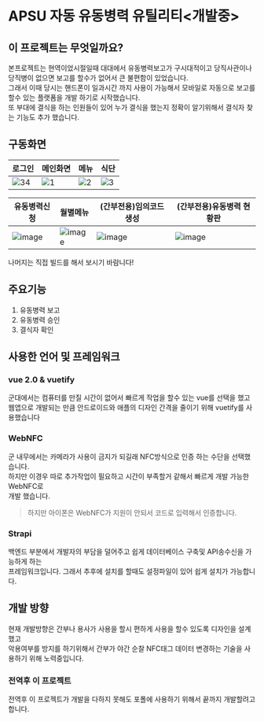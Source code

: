 # APSU 자동 유동병력 유틸리티<개발중>

## 이 프로젝트는 무엇일까요?
본프로젝트는 현역이었시절일때 대대에서 유동병력보고가 구시대적이고 당직사관이나 당직병이 없으면 보고를 할수가 없어서 큰 불편함이 있었습니다.<br>
그래서 이때 당시는 핸드폰이 일과시간 까지 사용이 가능해서 모바일로 자동으로 보고를 할수 있는 플랫폼을 개발 하기로 시작했습니다.<br>
또 부대에 결식을 하는 인원들이 있어 누가 결식을 했는지 정확이 알기위해서 결식자 찾는 기능도 추가 했습니다.<br>

## 구동화면


|로그인|메인화면|메뉴|식단|
|-----------|-----------|-----------|-----------|
|![34](https://github.com/INMD1-Repo/APSU/assets/87979171/c90f70c8-65c2-443c-bd31-3ca5b57dc2a7)|![1](https://github.com/INMD1-Repo/APSU/assets/87979171/95f55138-0b02-4359-ba1d-b9fdfea884ac)|![2](https://github.com/INMD1-Repo/APSU/assets/87979171/01371e9f-8902-4614-bbeb-4cc81fef50d6)|![3](https://github.com/INMD1-Repo/APSU/assets/87979171/c93ca9d7-acf5-47c4-b356-e26ba6a98413)|

|유동병력신청|월별메뉴|(간부전용)임의코드 생성|(간부전용)유동병력 현황판|
|-----------|-----------|-----------|-----------|
|![image](https://github.com/INMD1-Repo/APSU/assets/87979171/8e1b8134-61a4-4690-84b0-a6bb91168069)|![image](https://github.com/INMD1-Repo/APSU/assets/87979171/40e1be80-9f5e-4c84-bda5-f05e9aaa814f)|![image](https://github.com/INMD1-Repo/APSU/assets/87979171/529c96ce-e4d3-424f-ba6a-6b9ffa834ec9)|![image](https://github.com/INMD1-Repo/APSU/assets/87979171/59d5e62d-eddb-48ec-b6ec-6a017e81e832)



나머지는 직접 빌드를 해서 보시기 바람니다!

## 주요기능

 1. 유동병력 보고<br>
 2. 유동병력 승인<br>
 3. 결식자 확인<br>
 
 ## 사용한 언어 및 프레임워크
 ### vue 2.0 & vuetify
 군대에서는 컴퓨터를 만질 시간이 없어서 빠르게 작업을 할수 있는 vue를 선택을 했고<br>
 웹앱으로 개발되는 만큼 안드로이드와 애플의 디자인 간격을 줄이기 위해 vuetify를 사용했습니다
 
 ### WebNFC
 군 내무에서는 카메라가 사용이 금지가 되길래 NFC방식으로 인증 하는 수단을 선택했습니다.<Br>
 하지만 이경우 따로 추가작업이 필요하고 시간이 부족할거 같해서 빠르게 개발 가능한 WebNFC로<br>
 개발 했습니다.<br>
 > 하지만 아이폰은 WebNFC가 지원이 안되서 코드로 입력해서 인증합니다.

 ### Strapi
 백엔드 부분에서 개발자의 부담을 덜어주고 쉽게 데이터베이스 구축및 API송수신을 가능하게 하는<br>
 프레임워크입니다. 그래서 추후에 설치를 할때도 설정파일이 있어 쉽게 설치가 가능합니다.
 
## 개발 방향
현재 개발방향은 간부나 용사가 사용을 할시 편하게 사용을 할수 있도록 디자인을 설계했고<br>
악용여부를 방지를 하기위해서 간부가 야간 순찰 NFC태그 데이터 변경하는 기술을 사용하기 위해 노력중입니다.<br>

### 전역후 이 프로젝트
전역후 이 프로젝트가 개발을 다하지 못해도 포폴에 사용하기 위해서 끝까지 개발할려고 합니다.
